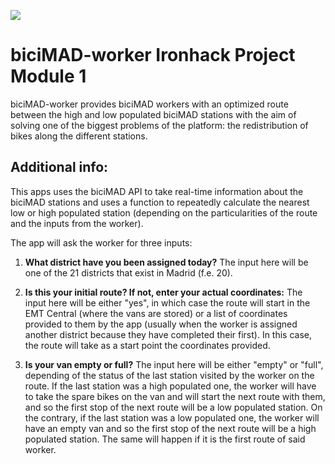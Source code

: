 <p align="left"><img src="https://cdn-images-1.medium.com/max/184/1*2GDcaeYIx_bQAZLxWM4PsQ@2x.png"></p>

# __biciMAD-worker Ironhack Project Module 1__

biciMAD-worker provides biciMAD workers with an optimized route between the high and low populated biciMAD stations with the aim of solving one of the biggest problems of the platform: the redistribution of bikes along the different stations. 

## **Additional info:**

This apps uses the biciMAD API to take real-time information about the biciMAD stations and uses a function to repeatedly calculate the nearest low or high populated station (depending on the particularities of the route and the inputs from the worker).

The app will ask the worker for three inputs:

1. **What district have you been assigned today?** The input here will be one of the 21 districts that exist in Madrid (f.e. 20). 

2. **Is this your initial route? If not, enter your actual coordinates:** The input here will be either "yes", in which case the route will start in the EMT Central (where the vans are stored) or a list of coordinates provided to them by the app (usually when the worker is assigned another district because they have completed their first). In this case, the route will take as a start point the coordinates provided. 

3. **Is your van empty or full?** The input here will be either "empty" or "full", depending of the status of the last station visited by the worker on the route. If the last station was a high populated one, the worker will have to take the spare bikes on the van and will start the next route with them, and so the first stop of the next route will be a low populated station. On the contrary, if the last station was a low populated one, the worker will have an empty van and so the first stop of the next route will be a high populated station. The same will happen if it is the first route of said worker.

    














 


 

